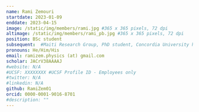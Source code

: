 ```yaml
---
name: Rami Zemouri
startdate: 2023-01-09
enddate: 2023-04-15
image: /static/img/members/rami.jpg #365 x 365 pixels, 72 dpi
altimage: /static/img/members/rami_pb.jpg #365 x 365 pixels, 72 dpi
position: BSc student
subsequent:  #Maiti Research Group, PhD student, Concordia University https://www.concordia.ca/artsci/physics/research/maiti-research-group.html
pronouns: He/Him/His
email: ramizem.physics (at) gmail.com
scholar: JACrV38AAAAJ
#website: N/A
#UCSF: XXXXXXXX #UCSF Profile ID - Employees only
#twitter: N/A
#linkedin: N/A
github: RamiZem01
orcid: 0000-0001-9016-8701
#description: ""
---
```

